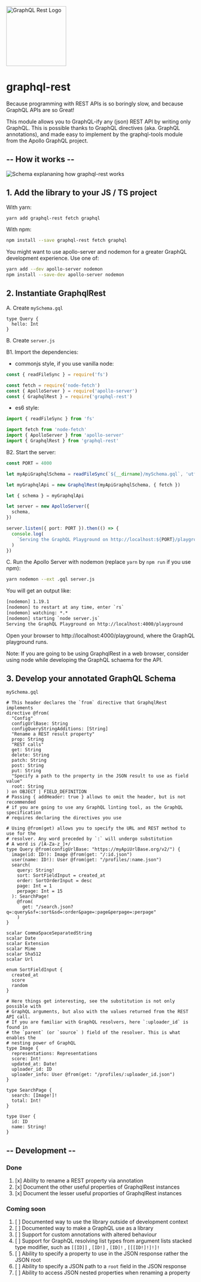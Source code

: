 <img alt="GraphQL Rest Logo" src="doc/logo.svg" width="160" />

# graphql-rest

Because programming with REST APIs is so boringly slow, and because GraphQL
APIs are so Great!

This module allows you to GraphQL-ify any (json) REST API by writing only
GraphQL. This is possible thanks to GraphQL directives (aka. GraphQL
annotations), and made easy to implement by the graphql-tools module from the
Apollo GraphQL project.

## -- How it works --

![Schema explananing how graphql-rest works](doc/ExplainGraphqlRest.png)

## 1. Add the library to your JS / TS project

With yarn:

```sh
yarn add graphql-rest fetch graphql
```

With npm:

```sh
npm install --save graphql-rest fetch graphql
```

You might want to use apollo-server and nodemon for a greater GraphQL
development experience. Use one of:

```sh
yarn add --dev apollo-server nodemon
npm install --save-dev apollo-server nodemon
```

## 2. Instantiate GraphqlRest

A. Create `mySchema.gql`

```gql
type Query {
  hello: Int
}
```

B. Create `server.js`

B1. Import the dependencies:

- commonjs style, if you use vanilla node:

```ts
const { readFileSync } = require('fs')

const fetch = require('node-fetch')
const { ApolloServer } = require('apollo-server')
const { GraphqlRest } = require('graphql-rest')
```

- es6 style:

```ts
import { readFileSync } from 'fs'

import fetch from 'node-fetch'
import { ApolloServer } from 'apollo-server'
import { GraphqlRest } from 'graphql-rest'
```

B2. Start the server:

```ts
const PORT = 4000

let myApiGraphqlSchema = readFileSync(`${__dirname}/mySchema.gql`, 'utf-8')

let myGraphqlApi = new GraphqlRest(myApiGraphqlSchema, { fetch })

let { schema } = myGraphqlApi

let server = new ApolloServer({
  schema,
})

server.listen({ port: PORT }).then(() => {
  console.log(
    `Serving the GraphQL Playground on http://localhost:${PORT}/playground`,
  )
})
```

C. Run the Apollo Server with nodemon (replace `yarn` by `npm run` if you use npm):

```sh
yarn nodemon --ext .gql server.js
```

You will get an output like:

```txt
[nodemon] 1.19.1
[nodemon] to restart at any time, enter `rs`
[nodemon] watching: *.*
[nodemon] starting `node server.js`
Serving the GraphQL Playground on http://localhost:4000/playground
```

Open your browser to http://localhost:4000/playground, where the GraphQL playground runs.

Note:
If you are going to be using GraphqlRest in a web browser, consider using node
while developing the GraphQL schaema for the API.

## 3. Develop your annotated GraphQL Schema

`mySchema.gql`

```gql
# This header declares the `from` directive that GraphqlRest implements
directive @from(
  "Config"
  configUrlBase: String
  configQueryStringAdditions: [String]
  "Rename a REST result property"
  prop: String
  "REST calls"
  get: String
  delete: String
  patch: String
  post: String
  put: String
  "Specify a path to the property in the JSON result to use as field value"
  root: String
) on OBJECT | FIELD_DEFINITION
# Passing { addHeader: true } allows to omit the header, but is not recommended
# if you are going to use any GraphQL linting tool, as the GraphQL specification
# requires declaring the directives you use

# Using @from(get) allows you to specify the URL and REST method to use for the
# resolver. Any word preceded by `:` will undergo substitution
# A word is /[A-Za-z_]+/
type Query @from(configUrlBase: "https://myApiUrlBase.org/v2/") {
  image(id: ID!): Image @from(get: "/:id.json")
  user(name: ID!): User @from(get: "/profiles/:name.json")
  search(
    query: String!
    sort: SortFieldInput = created_at
    order: SortOrderInput = desc
    page: Int = 1
    perpage: Int = 15
  ): SearchPage!
    @from(
      get: "/search.json?q=:query&sf=:sort&sd=:order&page=:page&perpage=:perpage"
    )
}

scalar CommaSpaceSeparatedString
scalar Date
scalar Extension
scalar Mime
scalar Sha512
scalar Url

enum SortFieldInput {
  created_at
  score
  random
}

# Here things get interesting, see the substitution is not only possible with
# GraphQL arguments, but also with the values returned from the REST API call.
# If you are familiar with GraphQL resolvers, here `:uploader_id` is found in
# the `parent` (or `source` ) field of the resolver. This is what enables the
# nesting power of GraphQL
type Image {
  representations: Representations
  score: Int!
  updated_at: Date!
  uploader_id: ID
  uploader_info: User @from(get: "/profiles/:uploader_id.json")
}

type SearchPage {
  search: [Image!]!
  total: Int!
}

type User {
  id: ID
  name: String!
}
```

## -- Development --

### Done

1. [x] Ability to rename a REST property via annotation
1. [x] Document the other useful properties of GraphqlRest instances
1. [x] Document the lesser useful proporties of GraphqlRest instances

### Coming soon

1. [ ] Documented way to use the library outside of development context
1. [ ] Documented way to make a GraphQL use as a library
1. [ ] Support for custom annotations with altered behaviour
1. [ ] Support for GraphQL resolving list types from argument lists stacked type modifier, such as `[[ID]]` , `[ID!]` , `[ID]!` , `[[[ID!]!]!]!`
1. [ ] Ability to specify a property to use in the JSON response rather the JSON root
1. [ ] Ability to specify a JSON path to a `root` field in the JSON response
1. [ ] Ability to access JSON nested properties when renaming a property

```

```
